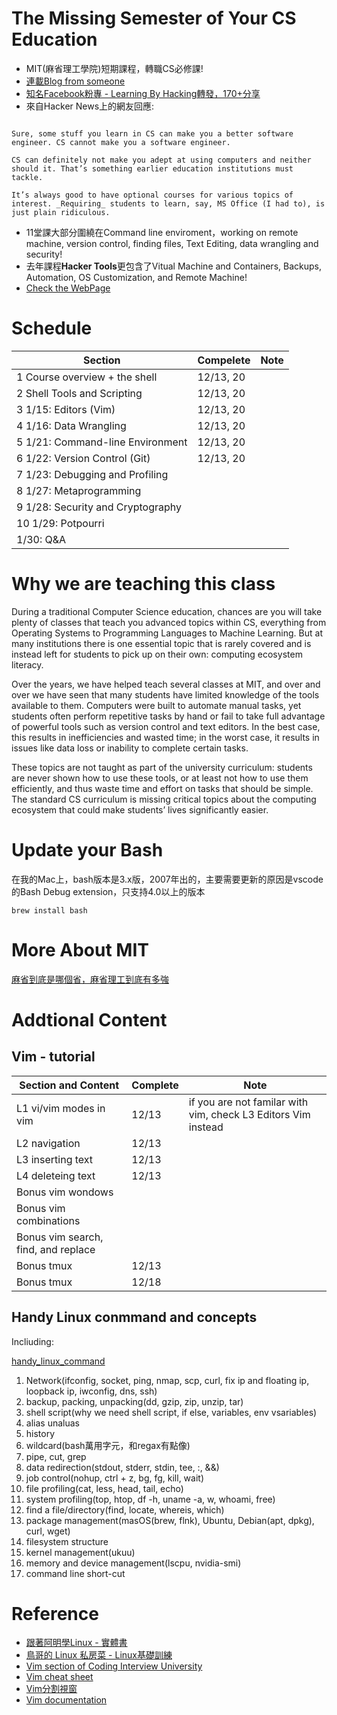 # The Missing Semester of Your CS Education

* MIT(麻省理工學院)短期課程，轉職CS必修課!
* [連載Blog from someone](https://blog.gslin.org/archives/2020/02/15/9408/mit-%E7%9A%84%E3%80%8Cthe-missing-semester-of-your-cs-education%E3%80%8D/)
* [知名Facebook粉專 - Learning By Hacking轉發，170+分享](https://www.facebook.com/datasci.info/photos/a.379757428885161/1217568378437391/?type=3&theater)
* 來自Hacker News上的網友回應:

``` 

Sure, some stuff you learn in CS can make you a better software engineer. CS cannot make you a software engineer.

CS can definitely not make you adept at using computers and neither should it. That’s something earlier education institutions must tackle.

It’s always good to have optional courses for various topics of interest. _Requiring_ students to learn, say, MS Office (I had to), is just plain ridiculous.
```

* 11堂課大部分圍繞在Command line enviroment，working on remote machine, version control, finding files, Text Editing, data wrangling and security!
* 去年課程**Hacker Tools**更包含了Vitual Machine and Containers, Backups, Automation, OS Customization, and Remote Machine!
* [Check the WebPage](https://missing.csail.mit.edu/?fbclid=IwAR2qc-p56sO7I4XDE3Bmc09TLEZ0lWvDrrOOHWkTPWbfqD0X5KsXghuiXz4)

# Schedule

| Section | Compelete | Note  |
|---------|-----------|-------|
| 1 Course overview + the shell  | 12/13, 20     |  |
|2  Shell Tools and Scripting      |12/13, 20      ||
|3 1/15: Editors (Vim)|12/13, 20||
|4 1/16: Data Wrangling|12/13, 20||
|5 1/21: Command-line Environment |12/13, 20||
|6 1/22: Version Control (Git)|12/13, 20|
|7 1/23: Debugging and Profiling |||
|8 1/27: Metaprogramming|||
|9 1/28: Security and Cryptography|||
|10 1/29: Potpourri|||
|1/30: Q&A|||

# Why we are teaching this class

During a traditional Computer Science education, chances are you will take plenty of classes that teach you advanced topics within CS, everything from Operating Systems to Programming Languages to Machine Learning. But at many institutions there is one essential topic that is rarely covered and is instead left for students to pick up on their own: computing ecosystem literacy.

Over the years, we have helped teach several classes at MIT, and over and over we have seen that many students have limited knowledge of the tools available to them. Computers were built to automate manual tasks, yet students often perform repetitive tasks by hand or fail to take full advantage of powerful tools such as version control and text editors. In the best case, this results in inefficiencies and wasted time; in the worst case, it results in issues like data loss or inability to complete certain tasks.

These topics are not taught as part of the university curriculum: students are never shown how to use these tools, or at least not how to use them efficiently, and thus waste time and effort on tasks that should be simple. The standard CS curriculum is missing critical topics about the computing ecosystem that could make students’ lives significantly easier.

# Update your Bash

在我的Mac上，bash版本是3.x版，2007年出的，主要需要更新的原因是vscode的Bash Debug extension，只支持4.0以上的版本

 `brew install bash`

# More About MIT

[麻省到底是哪個省，麻省理工到底有多強](https://kknews.cc/zh-tw/history/zgkbr93.html)

# Addtional Content

## Vim - tutorial

| Section and Content | Complete | Note  |
|---------|----------|-------|
| L1 vi/vim modes in vim   | 12/13    | if you are not familar with vim, check L3 Editors Vim instead |
| L2 navigation   | 12/13    | |
| L3 inserting text   | 12/13    |  |
| L4 deleteing text   | 12/13    |  |
| Bonus vim wondows   |     | |
| Bonus vim combinations   |     | |
| Bonus vim search, find, and replace   |     | |
| Bonus tmux   | 12/13    | |
| Bonus tmux   | 12/18    | |

## Handy Linux conmmand and concepts

Incliuding:

[handy_linux_command](additional/handy_linux_command.md)

1. Network(ifconfig, socket, ping, nmap, scp, curl, fix ip and floating ip, loopback ip, iwconfig, dns, ssh)
2. backup, packing, unpacking(dd, gzip, zip, unzip, tar)
3. shell script(why we need shell script, if else, variables, env vsariables)
04. alias unaluas
05. history
6. wildcard(bash萬用字元，和regax有點像)
07. pipe, cut, grep
8. data redirection(stdout, stderr, stdin, tee, :, &&)
9. job control(nohup, ctrl + z, bg, fg, kill, wait)
10. file profiling(cat, less, head, tail, echo)
11. system profiling(top, htop, df -h, uname -a, w, whoami, free)
12. find a file/directory(find, locate, whereis, which)
13. package management(masOS(brew, flnk), Ubuntu, Debian(apt, dpkg), curl, wget)
14. filesystem structure
15. kernel management(ukuu)
16. memory and device management(lscpu, nvidia-smi)
17. command line short-cut

# Reference

* [跟著阿明學Linux - 實體書](https://www.books.com.tw/products/0010796234)
* [鳥哥的 Linux 私房菜 - Linux基礎訓練](http://linux.vbird.org/linux_basic_train/)
* [Vim section of Coding Interview University](https://github.com/jwasham/coding-interview-university/blob/master/translations/README-tw.md#emacs-and-vim)
* [Vim cheat sheet](https://vim.rtorr.com/lang/en_us)
* [Vim分割視窗](https://2formosa.blogspot.com/2016/07/vim-split-window.html)
* [Vim documentation](https://www.vim.org/docs.php)
